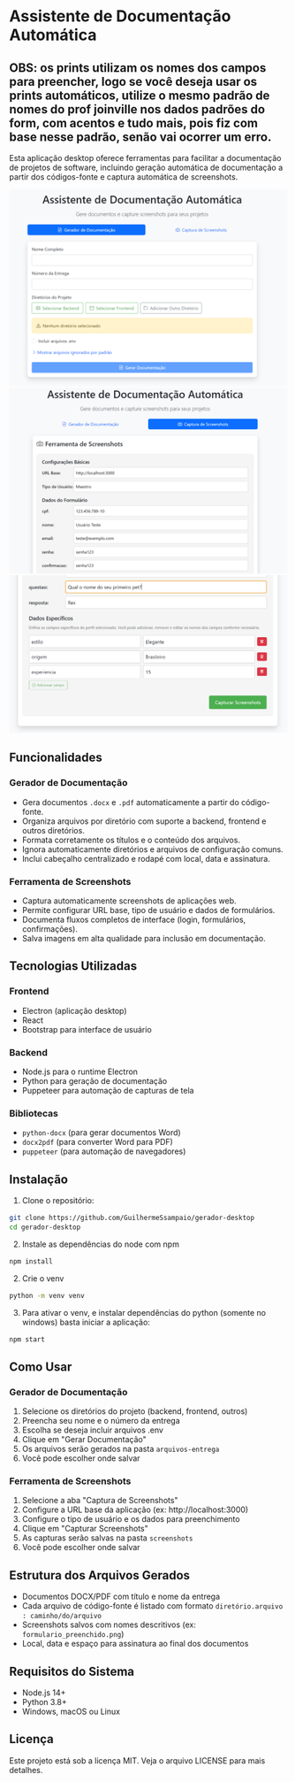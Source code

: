 # Assistente de Documentação Automática

## OBS: os prints utilizam os nomes dos campos para preencher, logo se você deseja usar os prints automáticos, utilize o mesmo padrão de nomes do prof joinville nos dados padrões do form, com acentos e tudo mais, pois fiz com base nesse padrão, senão vai ocorrer um erro.

Esta aplicação desktop oferece ferramentas para facilitar a documentação de projetos de software, incluindo geração automática de documentação a partir dos códigos-fonte e captura automática de screenshots.

![Interface da Aplicação](./images/app_interface1.png)
![Interface da Aplicação](./images/app_interface2.png)
![Interface da Aplicação](./images/app_interface3.png)

## Funcionalidades

### Gerador de Documentação

- Gera documentos `.docx` e `.pdf` automaticamente a partir do código-fonte.
- Organiza arquivos por diretório com suporte a backend, frontend e outros diretórios.
- Formata corretamente os títulos e o conteúdo dos arquivos.
- Ignora automaticamente diretórios e arquivos de configuração comuns.
- Inclui cabeçalho centralizado e rodapé com local, data e assinatura.

### Ferramenta de Screenshots

- Captura automaticamente screenshots de aplicações web.
- Permite configurar URL base, tipo de usuário e dados de formulários.
- Documenta fluxos completos de interface (login, formulários, confirmações).
- Salva imagens em alta qualidade para inclusão em documentação.

## Tecnologias Utilizadas

### Frontend

- Electron (aplicação desktop)
- React
- Bootstrap para interface de usuário

### Backend

- Node.js para o runtime Electron
- Python para geração de documentação
- Puppeteer para automação de capturas de tela

### Bibliotecas

- `python-docx` (para gerar documentos Word)
- `docx2pdf` (para converter Word para PDF)
- `puppeteer` (para automação de navegadores)

## Instalação

1. Clone o repositório:

```sh
git clone https://github.com/GuilhermeSsampaio/gerador-desktop
cd gerador-desktop
```

2. Instale as dependências do node com npm

```sh
npm install
```

2. Crie o venv

```sh
python -m venv venv
```

3. Para ativar o venv, e instalar dependências do python (somente no windows) basta iniciar a aplicação:

```sh
npm start
```

## Como Usar

### Gerador de Documentação

1. Selecione os diretórios do projeto (backend, frontend, outros)
2. Preencha seu nome e o número da entrega
3. Escolha se deseja incluir arquivos .env
4. Clique em "Gerar Documentação"
5. Os arquivos serão gerados na pasta `arquivos-entrega`
6. Você pode escolher onde salvar

### Ferramenta de Screenshots

1. Selecione a aba "Captura de Screenshots"
2. Configure a URL base da aplicação (ex: http://localhost:3000)
3. Configure o tipo de usuário e os dados para preenchimento
4. Clique em "Capturar Screenshots"
5. As capturas serão salvas na pasta `screenshots`
6. Você pode escolher onde salvar

## Estrutura dos Arquivos Gerados

- Documentos DOCX/PDF com título e nome da entrega
- Cada arquivo de código-fonte é listado com formato `diretório.arquivo : caminho/do/arquivo`
- Screenshots salvos com nomes descritivos (ex: `formulario_preenchido.png`)
- Local, data e espaço para assinatura ao final dos documentos

## Requisitos do Sistema

- Node.js 14+
- Python 3.8+
- Windows, macOS ou Linux

## Licença

Este projeto está sob a licença MIT. Veja o arquivo LICENSE para mais detalhes.
